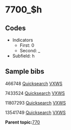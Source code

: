 # 7700\_$h

## Codes

-   Indicators
    -   First: 0
    -   Second: \_
-   Subfield: h

## Sample bibs

466748 [Quicksearch](https://search.library.yale.edu/catalog/466748) [VXWS](http://prodorbis.library.yale.edu:7014/vxws/GetHoldingsService?bibId=466748)

7433524 [Quicksearch](https://search.library.yale.edu/catalog/7433524) [VXWS](http://prodorbis.library.yale.edu:7014/vxws/GetHoldingsService?bibId=7433524)

11807293 [Quicksearch](https://search.library.yale.edu/catalog/11807293) [VXWS](http://prodorbis.library.yale.edu:7014/vxws/GetHoldingsService?bibId=11807293)

13541749 [Quicksearch](https://search.library.yale.edu/catalog/13541749) [VXWS](http://prodorbis.library.yale.edu:7014/vxws/GetHoldingsService?bibId=13541749)

**Parent topic:**[770](../../tags/770/770.md)

